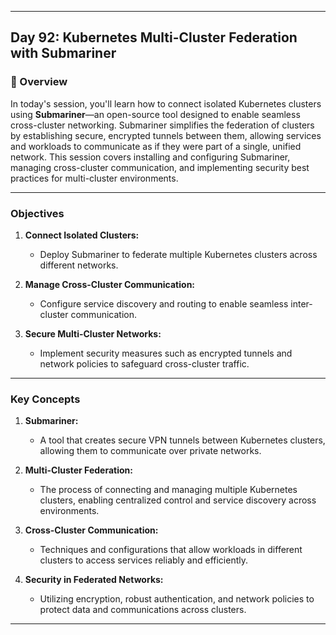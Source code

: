 ﻿---

## Day 92: Kubernetes Multi-Cluster Federation with Submariner

### 📘 Overview

In today's session, you'll learn how to connect isolated Kubernetes clusters using **Submariner**—an open-source tool designed to enable seamless cross-cluster networking. Submariner simplifies the federation of clusters by establishing secure, encrypted tunnels between them, allowing services and workloads to communicate as if they were part of a single, unified network. This session covers installing and configuring Submariner, managing cross-cluster communication, and implementing security best practices for multi-cluster environments.

---

### Objectives

1. **Connect Isolated Clusters:**  
   - Deploy Submariner to federate multiple Kubernetes clusters across different networks.
   
2. **Manage Cross-Cluster Communication:**  
   - Configure service discovery and routing to enable seamless inter-cluster communication.
   
3. **Secure Multi-Cluster Networks:**  
   - Implement security measures such as encrypted tunnels and network policies to safeguard cross-cluster traffic.

---

### Key Concepts

1. **Submariner:**  
   - A tool that creates secure VPN tunnels between Kubernetes clusters, allowing them to communicate over private networks.
   
2. **Multi-Cluster Federation:**  
   - The process of connecting and managing multiple Kubernetes clusters, enabling centralized control and service discovery across environments.
   
3. **Cross-Cluster Communication:**  
   - Techniques and configurations that allow workloads in different clusters to access services reliably and efficiently.
   
4. **Security in Federated Networks:**  
   - Utilizing encryption, robust authentication, and network policies to protect data and communications across clusters.

---
